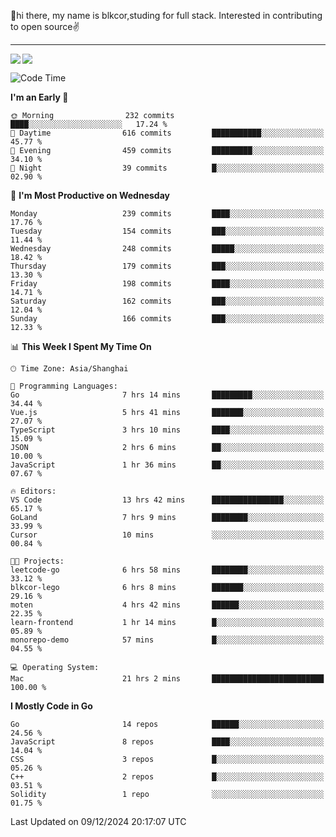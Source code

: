 👋hi there, my name is blkcor,studing for full stack.
Interested in contributing to open source✌️

<hr/>

![](https://github-readme-stats.vercel.app/api?username=blkcor)
<a href="https://github.com/blkcor/github-readme-stats">
    <img align="left" src="https://github-readme-stats.vercel.app/api/top-langs/?username=blkcor&hide=jupyter%20notebook,shaderlab,tex,c%23&langs_count=9" />
</a>


<!--START_SECTION:waka-->
![Code Time](http://img.shields.io/badge/Code%20Time-1%2C479%20hrs%2036%20mins-blue)

**I'm an Early 🐤** 

```text
🌞 Morning                232 commits         ████░░░░░░░░░░░░░░░░░░░░░   17.24 % 
🌆 Daytime                616 commits         ███████████░░░░░░░░░░░░░░   45.77 % 
🌃 Evening                459 commits         █████████░░░░░░░░░░░░░░░░   34.10 % 
🌙 Night                  39 commits          █░░░░░░░░░░░░░░░░░░░░░░░░   02.90 % 
```
📅 **I'm Most Productive on Wednesday** 

```text
Monday                   239 commits         ████░░░░░░░░░░░░░░░░░░░░░   17.76 % 
Tuesday                  154 commits         ███░░░░░░░░░░░░░░░░░░░░░░   11.44 % 
Wednesday                248 commits         █████░░░░░░░░░░░░░░░░░░░░   18.42 % 
Thursday                 179 commits         ███░░░░░░░░░░░░░░░░░░░░░░   13.30 % 
Friday                   198 commits         ████░░░░░░░░░░░░░░░░░░░░░   14.71 % 
Saturday                 162 commits         ███░░░░░░░░░░░░░░░░░░░░░░   12.04 % 
Sunday                   166 commits         ███░░░░░░░░░░░░░░░░░░░░░░   12.33 % 
```


📊 **This Week I Spent My Time On** 

```text
🕑︎ Time Zone: Asia/Shanghai

💬 Programming Languages: 
Go                       7 hrs 14 mins       █████████░░░░░░░░░░░░░░░░   34.44 % 
Vue.js                   5 hrs 41 mins       ███████░░░░░░░░░░░░░░░░░░   27.07 % 
TypeScript               3 hrs 10 mins       ████░░░░░░░░░░░░░░░░░░░░░   15.09 % 
JSON                     2 hrs 6 mins        ██░░░░░░░░░░░░░░░░░░░░░░░   10.00 % 
JavaScript               1 hr 36 mins        ██░░░░░░░░░░░░░░░░░░░░░░░   07.67 % 

🔥 Editors: 
VS Code                  13 hrs 42 mins      ████████████████░░░░░░░░░   65.17 % 
GoLand                   7 hrs 9 mins        ████████░░░░░░░░░░░░░░░░░   33.99 % 
Cursor                   10 mins             ░░░░░░░░░░░░░░░░░░░░░░░░░   00.84 % 

🐱‍💻 Projects: 
leetcode-go              6 hrs 58 mins       ████████░░░░░░░░░░░░░░░░░   33.12 % 
blkcor-lego              6 hrs 8 mins        ███████░░░░░░░░░░░░░░░░░░   29.16 % 
moten                    4 hrs 42 mins       ██████░░░░░░░░░░░░░░░░░░░   22.35 % 
learn-frontend           1 hr 14 mins        █░░░░░░░░░░░░░░░░░░░░░░░░   05.89 % 
monorepo-demo            57 mins             █░░░░░░░░░░░░░░░░░░░░░░░░   04.55 % 

💻 Operating System: 
Mac                      21 hrs 2 mins       █████████████████████████   100.00 % 
```

**I Mostly Code in Go** 

```text
Go                       14 repos            ██████░░░░░░░░░░░░░░░░░░░   24.56 % 
JavaScript               8 repos             ████░░░░░░░░░░░░░░░░░░░░░   14.04 % 
CSS                      3 repos             █░░░░░░░░░░░░░░░░░░░░░░░░   05.26 % 
C++                      2 repos             █░░░░░░░░░░░░░░░░░░░░░░░░   03.51 % 
Solidity                 1 repo              ░░░░░░░░░░░░░░░░░░░░░░░░░   01.75 % 
```




 Last Updated on 09/12/2024 20:17:07 UTC
<!--END_SECTION:waka-->


